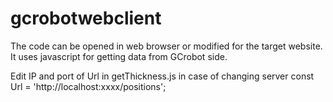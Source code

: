 # gcrobotwebclient
The code can be opened in web browser or modified for the target website. 
It uses javascript for getting data from GCrobot side. 

Edit IP and port of Url in getThickness.js in case of changing server 
const Url = 'http://localhost:xxxx/positions';

